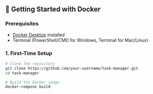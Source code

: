 ## 🐳 Getting Started with Docker

### Prerequisites
- [Docker Desktop](https://www.docker.com/products/docker-desktop) installed
- Terminal (PowerShell/CMD for Windows, Terminal for Mac/Linux)

### 1. First-Time Setup
```bash
# Clone the repository
git clone https://github.com/your-username/task-manager.git
cd task-manager

# Build the Docker image
docker-compose build